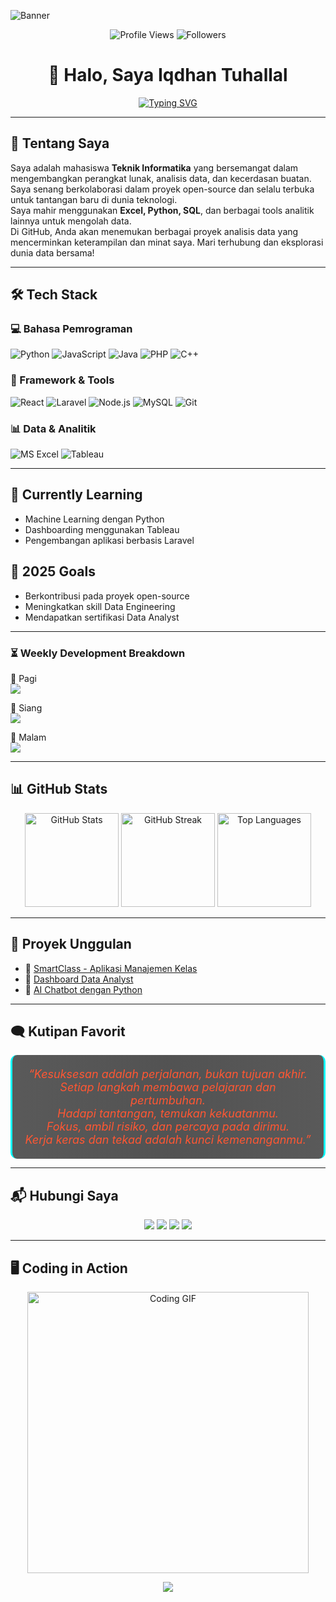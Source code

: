 <!-- Banner -->
![Banner](https://capsule-render.vercel.app/api?type=waving&height=250&text=Iqdhan%20Tuhallal%20(@itsmeDhanz)&fontSize=40&fontAlign=50&fontAlignY=40&color=0:0F2027,100:2C5364&fontColor=ffffff&animation=fadeIn&desc=Software%20Developer%20|%20Data%20Analyst%20|%20Front%20End&descAlign=50&descAlignY=65)

<!-- Profile Views & Followers -->
<p align="center">
  <img src="https://komarev.com/ghpvc/?username=itsmeDhanz&label=Profile%20Views&color=blue&style=flat" alt="Profile Views" />
  <img src="https://img.shields.io/github/followers/itsmeDhanz?label=Followers&style=flat&color=brightgreen" alt="Followers" />
</p>

<h1 align="center">👋 Halo, Saya Iqdhan Tuhallal</h1>

<p align="center">
  <a href="https://git.io/typing-svg">
    <img src="https://readme-typing-svg.herokuapp.com?font=Fira+Code&size=22&duration=3000&pause=1000&color=00FFFF&center=true&vCenter=true&width=500&lines=Mahasiswa+Teknik+Informatika;Software+Developer;Data+Analyst+Enthusiast;Open+Source+Contributor" alt="Typing SVG" />
  </a>
</p>

---

## 🚀 Tentang Saya  
Saya adalah mahasiswa **Teknik Informatika** yang bersemangat dalam mengembangkan perangkat lunak, analisis data, dan kecerdasan buatan.  
Saya senang berkolaborasi dalam proyek open-source dan selalu terbuka untuk tantangan baru di dunia teknologi.  
Saya mahir menggunakan **Excel, Python, SQL**, dan berbagai tools analitik lainnya untuk mengolah data.  
Di GitHub, Anda akan menemukan berbagai proyek analisis data yang mencerminkan keterampilan dan minat saya. Mari terhubung dan eksplorasi dunia data bersama!

---

## 🛠️ Tech Stack  

### **💻 Bahasa Pemrograman**  
![Python](https://img.shields.io/badge/Python-3776AB?style=for-the-badge&logo=python&logoColor=white)
![JavaScript](https://img.shields.io/badge/JavaScript-F7DF1E?style=for-the-badge&logo=javascript&logoColor=black)
![Java](https://img.shields.io/badge/Java-007396?style=for-the-badge&logo=java&logoColor=white)
![PHP](https://img.shields.io/badge/PHP-777BB4?style=for-the-badge&logo=php&logoColor=white)
![C++](https://img.shields.io/badge/C++-00599C?style=for-the-badge&logo=c%2B%2B&logoColor=white)

### **🧩 Framework & Tools**  
![React](https://img.shields.io/badge/React-61DAFB?style=for-the-badge&logo=react&logoColor=black)
![Laravel](https://img.shields.io/badge/Laravel-FF2D20?style=for-the-badge&logo=laravel&logoColor=white)
![Node.js](https://img.shields.io/badge/Node.js-339933?style=for-the-badge&logo=node.js&logoColor=white)
![MySQL](https://img.shields.io/badge/MySQL-4479A1?style=for-the-badge&logo=mysql&logoColor=white)
![Git](https://img.shields.io/badge/Git-F05032?style=for-the-badge&logo=git&logoColor=white)

### **📊 Data & Analitik**  
![MS Excel](https://img.shields.io/badge/Microsoft_Excel-217346?style=for-the-badge&logo=microsoft-excel&logoColor=white)
![Tableau](https://img.shields.io/badge/Tableau-E97627?style=for-the-badge&logo=tableau&logoColor=white)

---

## 📖 Currently Learning  
- Machine Learning dengan Python  
- Dashboarding menggunakan Tableau  
- Pengembangan aplikasi berbasis Laravel  

## 🎯 2025 Goals  
- Berkontribusi pada proyek open-source  
- Meningkatkan skill Data Engineering  
- Mendapatkan sertifikasi Data Analyst  

---

<h3>⏳ Weekly Development Breakdown</h3>

<p>🌅 Pagi<br>
<img src="https://img.shields.io/badge/████████████░░░░░░░░░-48%25-blue" />
</p>

<p>🌇 Siang<br>
<img src="https://img.shields.io/badge/████████░░░░░░░░░░░░░-32%25-orange" />
</p>

<p>🌃 Malam<br>
<img src="https://img.shields.io/badge/█████░░░░░░░░░░░░░░░░-20%25-purple" />
</p>

---

## 📊 GitHub Stats  

<p align="center">
  <img height="150" src="https://github-readme-stats.vercel.app/api?username=itsmeDhanz&show_icons=true&theme=radical&hide_border=true" alt="GitHub Stats"/>
  <img height="150" src="https://github-readme-streak-stats.herokuapp.com/?user=itsmeDhanz&theme=radical&hide_border=true" alt="GitHub Streak"/>
  <img height="150" src="https://github-readme-stats.vercel.app/api/top-langs/?username=itsmeDhanz&layout=compact&theme=radical&hide_border=true" alt="Top Languages"/>
</p>

---

## 🌟 Proyek Unggulan  

- 🔗 [SmartClass - Aplikasi Manajemen Kelas](https://github.com/itsmeDhanz/SmartClass)  
- 🔗 [Dashboard Data Analyst](https://github.com/itsmeDhanz/Dashboard-Data-Analyst)  
- 🔗 [AI Chatbot dengan Python](https://github.com/itsmeDhanz/AI-Chatbot)  

---

## 🗨️ Kutipan Favorit  

<p align="center" style="font-size: 18px; color: #FF5733; font-style: italic; max-width: 800px; margin: auto; background: linear-gradient(90deg, rgba(20,20,20,0.7) 0%, rgba(40,40,40,0.8) 50%, rgba(20,20,20,0.7) 100%); padding: 20px; border-radius: 10px; border-left: 3px solid #00FFFF; border-right: 3px solid #00FFFF;"> “Kesuksesan adalah perjalanan, bukan tujuan akhir.<br> Setiap langkah membawa pelajaran dan pertumbuhan.<br> Hadapi tantangan, temukan kekuatanmu.<br> Fokus, ambil risiko, dan percaya pada dirimu.<br> Kerja keras dan tekad adalah kunci kemenanganmu.” 
</p>

---

## 📬 Hubungi Saya  

<p align="center"> <a href="https://facebook.com/iqdhantuhallal"><img src="https://img.shields.io/badge/Facebook-1877F2?style=for-the-badge&logo=facebook&logoColor=white"></a> <a href="https://instagram.com/iqdhan046"><img src="https://img.shields.io/badge/Instagram-E4405F?style=for-the-badge&logo=instagram&logoColor=white"></a> <a href="mailto:iqdhan046@gmail.com"><img src="https://img.shields.io/badge/Email-D14836?style=for-the-badge&logo=gmail&logoColor=white"></a> <a href="https://linkedin.com/in/yourprofile"><img src="https://img.shields.io/badge/LinkedIn-0A66C2?style=for-the-badge&logo=linkedin&logoColor=white"></a> </p>


---

## 🖥️ Coding in Action  

<p align="center">
  <img src="https://media.giphy.com/media/qgQUggAC3Pfv687qPC/giphy.gif" width="450" alt="Coding GIF"/>
</p>

<p align="center">
  <img src="https://capsule-render.vercel.app/api?type=wave&height=80&color=0:00c6ff,100:0072ff&section=footer" />
</p>
